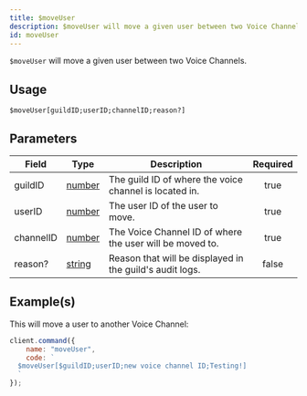 ```yaml
---
title: $moveUser
description: $moveUser will move a given user between two Voice Channels.
id: moveUser
---
```


`$moveUser` will move a given user between two Voice Channels.

## Usage

```aoi
$moveUser[guildID;userID;channelID;reason?]
```

## Parameters

| Field     | Type                                                                                              | Description                                              | Required |
| --------- | ------------------------------------------------------------------------------------------------- | -------------------------------------------------------- | :------: |
| guildID   | [number](https://developer.mozilla.org/en-US/docs/Web/JavaScript/Reference/Global_Objects/Number) | The guild ID of where the voice channel is located in.   |   true   |
| userID    | [number](https://developer.mozilla.org/en-US/docs/Web/JavaScript/Reference/Global_Objects/Number) | The user ID of the user to move.                         |   true   |
| channelID | [number](https://developer.mozilla.org/en-US/docs/Web/JavaScript/Reference/Global_Objects/Number) | The Voice Channel ID of where the user will be moved to. |   true   |
| reason?   | [string](https://developer.mozilla.org/en-US/docs/Web/JavaScript/Reference/Global_Objects/String) | Reason that will be displayed in the guild's audit logs. |  false   |

## Example(s)

This will move a user to another Voice Channel:

```javascript
client.command({
    name: "moveUser",
    code: `
  $moveUser[$guildID;userID;new voice channel ID;Testing!]
  `
});
```
